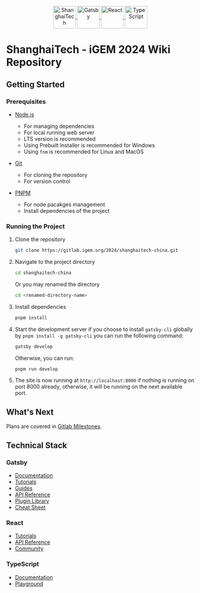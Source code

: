 <p style="text-align:center;">
  <a href="https://www.shanghaitech.edu.cn/">
    <img alt="ShanghaiTech" src="https://raw.githubusercontent.com/shanghaitech-igem/common-asset/refs/heads/main/logos/shanghaitech-logo.svg" width="60" style="vertical-align: middle;" />
  </a>
  <a href="https://www.gatsbyjs.com/">
    <img alt="Gatsby" src="https://raw.githubusercontent.com/shanghaitech-igem/common-asset/refs/heads/main/logos/gatsby-logo.svg" width="60" style="vertical-align: middle;" />
  </a>
  <a href="https://react.dev/">
    <img alt="React" src="https://raw.githubusercontent.com/shanghaitech-igem/common-asset/refs/heads/main/logos/react-logo.svg" width="60" style="vertical-align: middle;" />
  </a>
  <a href="https://www.typescriptlang.org/">
    <img alt="TypeScript" src="https://raw.githubusercontent.com/shanghaitech-igem/common-asset/refs/heads/main/logos/typescript-logo.svg" width="60" style="vertical-align: middle;" />
  </a>
</p>


# ShanghaiTech - iGEM 2024 Wiki Repository


## Getting Started

### Prerequisites

- [Node.js](https://nodejs.org/en/download/)
  - For managing dependencies
  - For local running web server
  - LTS version is recommended
  - Using Prebuilt Installer is recommended for Windows
  - Using `fnm` is recommended for Linux and MacOS

- [Git](https://git-scm.com/downloads)
  - For cloning the repository
  - For version control

- [PNPM](https://pnpm.io)
  - For node pacakges management
  - Install dependencies of the project

### Running the Project

1. Clone the repository
    ```bash
    git clone https://gitlab.igem.org/2024/shanghaitech-china.git
    ```
2. Navigate to the project directory
    ```bash
    cd shanghaitech-china
    ```
    Or you may renamed the directory
    ```bash
    cd <renamed-directory-name>
    ```
    
3. Install dependencies
    ```bash
    pnpm install
    ```

4. Start the development server if you choose to install `gatsby-cli` globally by `pnpm install -g gatsby-cli` you can run the following command:
    ```bash
    gatsby develop
    ```
    Otherwise, you can run:
    ```bash
    pnpm run develop
    ```

5. The site is now running at `http://localhost:8000` if nothing is running on port 8000 already, otherwise, it will be running on the next available port.


## What's Next

Plans are covered in [Gitlab Milestones](https://gitlab.igem.org/2024/shanghaitech-china/-/milestones).

    
## Technical Stack

### Gatsby
- [Documentation](https://www.gatsbyjs.com/docs/?utm_source=starter&utm_medium=readme&utm_campaign=minimal-starter-ts)
- [Tutorials](https://www.gatsbyjs.com/docs/tutorial/?utm_source=starter&utm_medium=readme&utm_campaign=minimal-starter-ts)
- [Guides](https://www.gatsbyjs.com/docs/how-to/?utm_source=starter&utm_medium=readme&utm_campaign=minimal-starter-ts)
- [API Reference](https://www.gatsbyjs.com/docs/api-reference/?utm_source=starter&utm_medium=readme&utm_campaign=minimal-starter-ts)
- [Plugin Library](https://www.gatsbyjs.com/plugins?utm_source=starter&utm_medium=readme&utm_campaign=minimal-starter-ts)
- [Cheat Sheet](https://www.gatsbyjs.com/docs/cheat-sheet/?utm_source=starter&utm_medium=readme&utm_campaign=minimal-starter-ts)

### React

- [Tutorials](https://react.dev/learn)
- [API Reference](https://react.dev/reference/react)
- [Community](https://react.dev/community)

### TypeScript

- [Documentation](https://www.typescriptlang.org/docs/)
- [Playground](https://www.typescriptlang.org/play)

